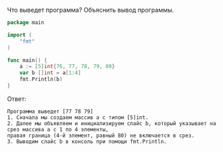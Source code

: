 Что выведет программа? Объяснить вывод программы.

```go
package main

import (
    "fmt"
)

func main() {
    a := [5]int{76, 77, 78, 79, 80}
    var b []int = a[1:4]
    fmt.Println(b)
}
```

Ответ:
```
Программа выведет [77 78 79] 
1. Сначала мы создаем массив a с типом [5]int.
2. Далее мы объявляем и инициализируем слайс b, который указывает на срез массива a c 1 по 4 элементы,
правая граница (4-й элемент, равный 80) не включается в срез.
3. Выводим слайс b в консоль при помощи fmt.Println.

```
